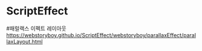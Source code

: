# ScriptEffect

#패럴랙스 이펙트 레이아웃
https://webstoryboy.github.io/ScriptEffect/webstoryboy/parallaxEffect/parallaxLayout.html
